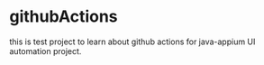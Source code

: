 # githubActions
this is test project to learn about github actions for java-appium UI automation project. 

